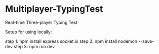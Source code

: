# Multiplayer-TypingTest
Real-time Three-player Typing Test


Setup for using locally:

step 1: npm install express socket.io
step 2: npm install nodemon --save-dev
step 3: npm run dev

